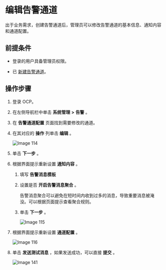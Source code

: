 编辑告警通道 
===========================

出于业务需求，创建告警通道后，管理员可以修改告警通道的基本信息、通知内容和通道配置。

前提条件 
-------------------------

* 登录的用户具备管理员权限。

  

* 已 [新建告警通道](../10.alert-management/8.create-alarm-channel-1.md)。

  




操作步骤 
-------------------------

1. 登录 OCP。

   

2. 在左侧导航栏中单击 **系统管理** **\>** **告警** 。

   

3. 在 **告警通道配置** 页面找到需要修改的通道。

   

4. 在其对应的 **操作** 列单击 **编辑** 。

   ![Image 114](https://help-static-aliyun-doc.aliyuncs.com/assets/img/zh-CN/3981299461/p430105.png)
   

5. 单击 **下一步** 。

   

6. 根据界面提示重新设置 **通知内容** 。

   1. 填写 **告警消息模板**

      
   
   2. 设置是否 **开启告警消息聚合** 。

      告警消息聚合可以避免在短时间内收到过多的消息，导致重要消息被淹没。可以根据页面提示查看聚合规则。
      
   
   3. 单击 **下一步** 。

      ![Image 115](https://help-static-aliyun-doc.aliyuncs.com/assets/img/zh-CN/3981299461/p430110.png)
      
   

   

7. 根据界面提示重新设置 **通道配置** 。

   ![Image 116](https://help-static-aliyun-doc.aliyuncs.com/assets/img/zh-CN/3981299461/p430114.png)
   

8. 单击 **发送测试消息** ，如果发送成功，可以直接 **提交** 。

   ![Image 141](https://help-static-aliyun-doc.aliyuncs.com/assets/img/zh-CN/0806929461/p426646.png)
   




